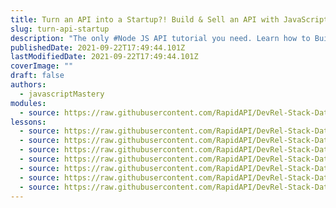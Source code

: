 ```yaml
---
title: Turn an API into a Startup?! Build & Sell an API with JavaScript
slug: turn-api-startup
description: "The only #Node JS API tutorial you need. Learn how to Build and Deploy your own fully custom JavaScript API with Node and Express from scratch. Once you've learned that, I'll teach you how to put it on a platform called RapidAPI, set the pricing tiers, start selling, and finally, build a business around it."
publishedDate: 2021-09-22T17:49:44.101Z
lastModifiedDate: 2021-09-22T17:49:44.101Z
coverImage: ""
draft: false
authors:
  - javascriptMastery
modules:
  - source: https://raw.githubusercontent.com/RapidAPI/DevRel-Stack-Data/dev/lms/courses/turn-api-startup/index.md
lessons:
  - source: https://raw.githubusercontent.com/RapidAPI/DevRel-Stack-Data/dev/lms/courses/turn-api-startup/intro.md
  - source: https://raw.githubusercontent.com/RapidAPI/DevRel-Stack-Data/dev/lms/courses/turn-api-startup/about-apis-and-setup.md
  - source: https://raw.githubusercontent.com/RapidAPI/DevRel-Stack-Data/dev/lms/courses/turn-api-startup/create-server.md
  - source: https://raw.githubusercontent.com/RapidAPI/DevRel-Stack-Data/dev/lms/courses/turn-api-startup/adding-endpoints.md
  - source: https://raw.githubusercontent.com/RapidAPI/DevRel-Stack-Data/dev/lms/courses/turn-api-startup/deployment-preparation.md
  - source: https://raw.githubusercontent.com/RapidAPI/DevRel-Stack-Data/dev/lms/courses/turn-api-startup/hosting.md
  - source: https://raw.githubusercontent.com/RapidAPI/DevRel-Stack-Data/dev/lms/courses/turn-api-startup/rapidapi-marketplace.md
---
```

